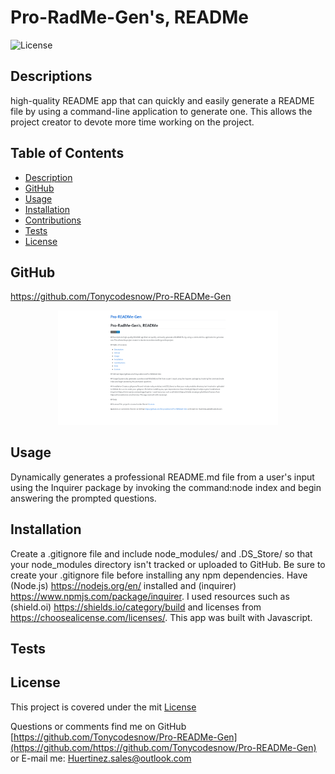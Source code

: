 # Pro-RadMe-Gen's, READMe
  
  ![License](https://img.shields.io/badge/License-mit-blue.svg)
  
  ## Descriptions
  high-quality README app that can quickly and easily generate a README file by using a command-line application to generate one. This allows the project creator to devote more time working on the project.
  
  ## Table of Contents
  - [Description](#description)
  - [GitHub](#github)
  - [Usage](#usage)
  - [Installation](#installation)
  - [Contributions](#contribution)
  - [Tests](#tests)
  - [License](#license)
  
  ## GitHub
  https://github.com/Tonycodesnow/Pro-READMe-Gen
  
  <p align="center"><img src="./utils/images/rd.png" width="70%"></p>
  
  ## Usage
  Dynamically generates a professional README.md file from a user's input using the Inquirer package by invoking the command:node index and begin answering the prompted questions.

  
  ## Installation
  Create a .gitignore file and include node_modules/ and .DS_Store/ so that your node_modules directory isn't tracked or uploaded to GitHub. Be sure to create your .gitignore file before installing any npm dependencies. Have (Node.js) https://nodejs.org/en/ installed and (inquirer) https://www.npmjs.com/package/inquirer. I used resources such as (shield.oi) https://shields.io/category/build and licenses from https://choosealicense.com/licenses/. This app was built with Javascript. 
  
  
  
  
  ## Tests
   
  
  ## License 
  This project is covered under the mit [License](https://choosealicense.com/licenses/mit)
  
  Questions or comments find me on GitHub [https://github.com/Tonycodesnow/Pro-READMe-Gen](https://github.com/https://github.com/Tonycodesnow/Pro-READMe-Gen)  or E-mail me: Huertinez.sales@outlook.com
  
